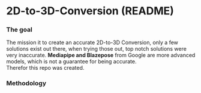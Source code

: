 <h1>2D-to-3D-Conversion (README)</h1>


<h3>The goal</h3>

The mission it to create an accurate 2D-to-3D Conversion, only a few solutions exist out there, when trying those out, top notch solutions were very inaccurate.
**Mediapipe and Blazepose** from Google are more advanced models, which is not a guarantee for being accurate. <br>
Therefor this repo was created.

<h3>Methodology</h3>




